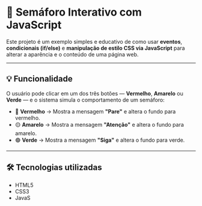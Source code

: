 # 🚦 Semáforo Interativo com JavaScript

Este projeto é um exemplo simples e educativo de como usar **eventos**, **condicionais (if/else)** e **manipulação de estilo CSS via JavaScript** para alterar a aparência e o conteúdo de uma página web.

---

## 💡 Funcionalidade

O usuário pode clicar em um dos três botões — **Vermelho**, **Amarelo** ou **Verde** — e o sistema simula o comportamento de um semáforo:

- 🔴 **Vermelho** → Mostra a mensagem **"Pare"** e altera o fundo para vermelho.
- 🟡 **Amarelo** → Mostra a mensagem **"Atenção"** e altera o fundo para amarelo.
- 🟢 **Verde** → Mostra a mensagem **"Siga"** e altera o fundo para verde.

---

## 🛠️ Tecnologias utilizadas

- HTML5
- CSS3
- JavaS
